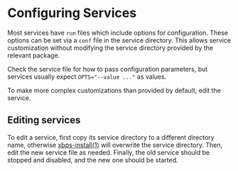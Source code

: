 # Configuring Services

Most services have `run` files which include options for configuration. These
options can be set via a `conf` file in the service directory. This allows
service customization without modifying the service directory provided by the
relevant package.

Check the service file for how to pass configuration parameters, but services
usually expect `OPTS="--value ..."` as values.

To make more complex customizations than provided by default, edit the service.

## Editing services

To edit a service, first copy its service directory to a different directory
name, otherwise [xbps-install(1)](https://man.voidlinux.org/xbps-install.1) will
overwrite the service directory. Then, edit the new service file as needed.
Finally, the old service should be stopped and disabled, and the new one should
be started.
